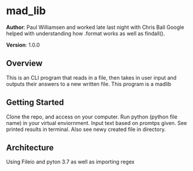 # mad_lib

**Author**: Paul Williamsen and worked late last night with Chris Ball
Google helped with understanding how .format works as well as findall().

**Version**: 1.0.0

## Overview
This is an CLI program that reads in a file, then takes in user input and outputs their answers to a new written file. This program is a madlib

## Getting Started
Clone the repo, and access on your computer. 
Run python (python file name) in your virtual enviornment.
Input text based on promtps given. 
See printed results in terminal.
Also see newy created file in directory.

## Architecture

Using Fileio and pyton 3.7 as well as importing regex 